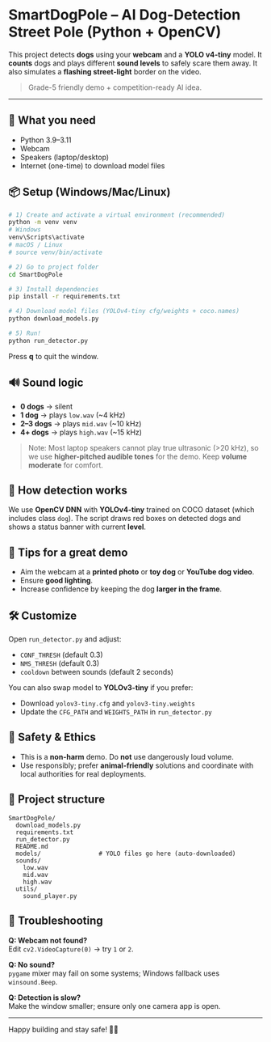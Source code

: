 
# SmartDogPole – AI Dog-Detection Street Pole (Python + OpenCV)

This project detects **dogs** using your **webcam** and a **YOLO v4-tiny** model.
It **counts** dogs and plays different **sound levels** to safely scare them away.
It also simulates a **flashing street-light** border on the video.

> Grade-5 friendly demo + competition-ready AI idea.

---

## 🔧 What you need
- Python 3.9–3.11
- Webcam
- Speakers (laptop/desktop)
- Internet (one-time) to download model files

## 📦 Setup (Windows/Mac/Linux)

```bash
# 1) Create and activate a virtual environment (recommended)
python -m venv venv
# Windows
venv\Scripts\activate
# macOS / Linux
# source venv/bin/activate

# 2) Go to project folder
cd SmartDogPole

# 3) Install dependencies
pip install -r requirements.txt

# 4) Download model files (YOLOv4-tiny cfg/weights + coco.names)
python download_models.py

# 5) Run!
python run_detector.py
```

Press **q** to quit the window.

## 🔊 Sound logic
- **0 dogs** → silent
- **1 dog** → plays `low.wav` (~4 kHz)
- **2–3 dogs** → plays `mid.wav` (~10 kHz)
- **4+ dogs** → plays `high.wav` (~15 kHz)

> Note: Most laptop speakers cannot play true ultrasonic (>20 kHz), so we use **higher-pitched audible tones** for the demo. Keep **volume moderate** for comfort.

## 🧠 How detection works
We use **OpenCV DNN** with **YOLOv4-tiny** trained on COCO dataset (which includes class `dog`).
The script draws red boxes on detected dogs and shows a status banner with current **level**.

## 🧪 Tips for a great demo
- Aim the webcam at a **printed photo** or **toy dog** or **YouTube dog video**.
- Ensure **good lighting**.
- Increase confidence by keeping the dog **larger in the frame**.

## 🛠️ Customize
Open `run_detector.py` and adjust:
- `CONF_THRESH` (default 0.3)
- `NMS_THRESH` (default 0.3)
- `cooldown` between sounds (default 2 seconds)

You can also swap model to **YOLOv3-tiny** if you prefer:
- Download `yolov3-tiny.cfg` and `yolov3-tiny.weights`
- Update the `CFG_PATH` and `WEIGHTS_PATH` in `run_detector.py`

## 🧯 Safety & Ethics
- This is a **non-harm** demo. Do **not** use dangerously loud volume.
- Use responsibly; prefer **animal-friendly** solutions and coordinate with local authorities for real deployments.

## 📁 Project structure
```
SmartDogPole/
  download_models.py
  requirements.txt
  run_detector.py
  README.md
  models/                # YOLO files go here (auto-downloaded)
  sounds/
    low.wav
    mid.wav
    high.wav
  utils/
    sound_player.py
```

## 🐞 Troubleshooting
**Q: Webcam not found?**  
Edit `cv2.VideoCapture(0)` → try `1` or `2`.

**Q: No sound?**  
`pygame` mixer may fail on some systems; Windows fallback uses `winsound.Beep`.

**Q: Detection is slow?**  
Make the window smaller; ensure only one camera app is open.

---

Happy building and stay safe! 🌆🐶
